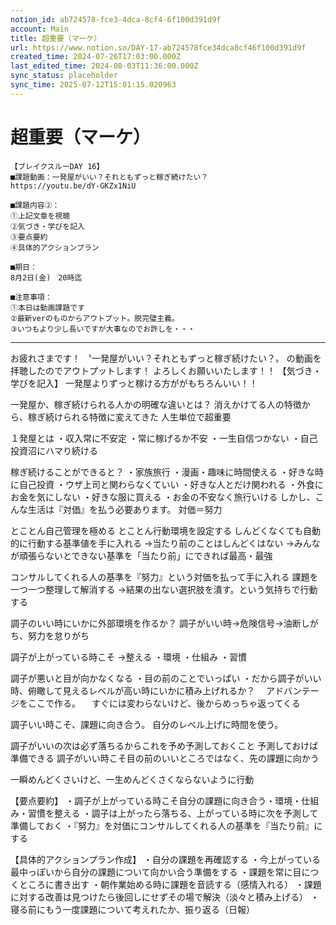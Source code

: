 ```yaml
---
notion_id: ab724578-fce3-4dca-8cf4-6f100d391d9f
account: Main
title: 超重要（マーケ）
url: https://www.notion.so/DAY-17-ab724578fce34dca8cf46f100d391d9f
created_time: 2024-07-26T17:03:00.000Z
last_edited_time: 2024-08-03T11:36:00.000Z
sync_status: placeholder
sync_time: 2025-07-12T15:01:15.020963
---
```

# 超重要（マーケ）

```plain text
【ブレイクスルーDAY 16】
■課題動画：一発屋がいい？それともずっと稼ぎ続けたい？
https://youtu.be/dY-GKZx1NiU

■課題内容②：
①上記文章を視聴
②気づき・学びを記入
③要点要約
④具体的アクションプラン

■期日：
8月2日(金)　20時迄

■注意事項：
①本日は動画課題です
②最新verのものからアウトプット。脱完璧主義。
③いつもより少し長いですが大事なのでお許しを・・・
```
---
お疲れさまです！
〝一発屋がいい？それともずっと稼ぎ続けたい？〟
の動画を拝聴したのでアウトプットします！
よろしくお願いいたします！！
【気づき・学びを記入】
一発屋よりずっと稼ける方ががもちろんいい！！

一発屋か、稼ぎ続けられる人かの明確な違いとは？
消えかけてる人の特徴から、稼ぎ続けられる特徴に変えてきた
人生単位で超重要

１発屋とは
・収入常に不安定
・常に稼げるか不安
・一生自信つかない
・自己投資沼にハマり続ける

稼ぎ続けることができると？
・家族旅行
・漫画・趣味に時間使える
・好きな時に自己投資
・ウザ上司と関わらなくていい
・好きな人とだけ関われる
・外食にお金を気にしない
・好きな服に買える
・お金の不安なく旅行いける
しかし、こんな生活は『対価』を払う必要あります。
対価＝努力

とことん自己管理を極める
とことん行動環境を設定する
しんどくなくても自動的に行動する基準値を手に入れる
→当たり前のことはしんどくはない
→みんなが頑張らないとできない基準を「当たり前」にできれば最高・最強

コンサルしてくれる人の基準を『努力』という対価を払って手に入れる
課題を一つ一つ整理して解消する
→結果の出ない選択肢を潰す。という気持ちで行動する

調子のいい時にいかに外部環境を作るか？
調子がいい時→危険信号→油断しがち、努力を怠りがち

調子が上がっている時こそ
→整える
・環境
・仕組み
・習慣

調子が悪いと目が向かなくなる
・目の前のことでいっぱい
・だから調子がいい時、俯瞰して見えるレベルが高い時にいかに積み上げれるか？
　アドバンテージをここで作る。
　すぐには変わらないけど、後からめっちゃ返ってくる

調子いい時こそ、課題に向き合う。
自分のレベル上げに時間を使う。

調子がいいの次は必ず落ちるからこれを予め予測しておくこと
予測しておけば準備できる
調子がいい時こそ目の前のいいところではなく、先の課題に向かう

一瞬めんどくさいけど、一生めんどくさくならないように行動


【要点要約】
・調子が上がっている時こそ自分の課題に向き合う・環境・仕組み・習慣を整える
・調子は上がったら落ちる、上がっている時に次を予測して準備しておく
・『努力』を対価にコンサルしてくれる人の基準を『当たり前』にする

【具体的アクションプラン作成】
・自分の課題を再確認する
・今上がっている最中っぽいから自分の課題について向かい合う準備をする
・課題を常に目につくところに書き出す
・朝作業始める時に課題を音読する（感情入れる）
・課題に対する改善は見つけたら後回しにせずその場で解決（淡々と積み上げる）
・寝る前にもう一度課題について考えれたか、振り返る（日報）

